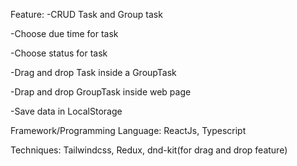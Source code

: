 Feature:
-CRUD Task and Group task

-Choose due time  for task

-Choose status for task

-Drag and drop Task inside a GroupTask

-Drap and drop GroupTask inside web page

-Save data in LocalStorage

Framework/Programming Language: ReactJs, Typescript

Techniques: Tailwindcss, Redux, dnd-kit(for drag and drop feature) 


